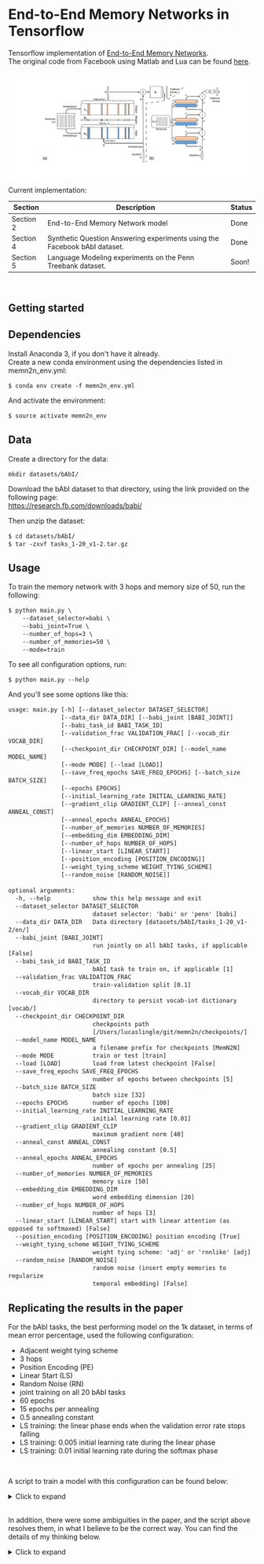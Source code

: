 End-to-End Memory Networks in Tensorflow
========================================
Tensorflow implementation of [End-to-End Memory Networks](https://arxiv.org/abs/1503.08895).<br>
The original code from Facebook using Matlab and Lua can be found [here](https://github.com/facebook/MemNN).<br>  

![alt tag](assets/memn2n_small.png?raw=true)

Current implementation:<br>  

| Section       | Description                                                                    | Status  |
| ------------- |--------------------------------------------------------------------------------| --------|
| Section 2     | End-to-End Memory Network model                                                | Done    |
| Section 4     | Synthetic Question Answering experiments using the Facebook bAbI dataset.      | Done    |
| Section 5     | Language Modeling experiments on the Penn Treebank dataset.                    | Soon!   |

<br>

Getting started
---------------

Dependencies
------------
Install Anaconda 3, if you don't have it already.<br>
Create a new conda environment using the dependencies listed in memn2n_env.yml:

```
$ conda env create -f memn2n_env.yml
```

And activate the environment:
```
$ source activate memn2n_env
```

Data
--------
Create a directory for the data:
```
mkdir datasets/bAbI/
```

Download the bAbI dataset to that directory, using the link provided on the following page:<br>
https://research.fb.com/downloads/babi/
<br>

Then unzip the dataset:
```
$ cd datasets/bAbI/
$ tar -zxvf tasks_1-20_v1-2.tar.gz
```

Usage
-----

To train the memory network with 3 hops and memory size of 50, run the following:  
```
$ python main.py \
    --dataset_selector=babi \
    --babi_joint=True \
    --number_of_hops=3 \
    --number_of_memories=50 \
    --mode=train

```

To see all configuration options, run:  

```
$ python main.py --help
```

And you'll see some options like this:
```
usage: main.py [-h] [--dataset_selector DATASET_SELECTOR]
               [--data_dir DATA_DIR] [--babi_joint [BABI_JOINT]]
               [--babi_task_id BABI_TASK_ID]
               [--validation_frac VALIDATION_FRAC] [--vocab_dir VOCAB_DIR]
               [--checkpoint_dir CHECKPOINT_DIR] [--model_name MODEL_NAME]
               [--mode MODE] [--load [LOAD]]
               [--save_freq_epochs SAVE_FREQ_EPOCHS] [--batch_size BATCH_SIZE]
               [--epochs EPOCHS]
               [--initial_learning_rate INITIAL_LEARNING_RATE]
               [--gradient_clip GRADIENT_CLIP] [--anneal_const ANNEAL_CONST]
               [--anneal_epochs ANNEAL_EPOCHS]
               [--number_of_memories NUMBER_OF_MEMORIES]
               [--embedding_dim EMBEDDING_DIM]
               [--number_of_hops NUMBER_OF_HOPS]
               [--linear_start [LINEAR_START]]
               [--position_encoding [POSITION_ENCODING]]
               [--weight_tying_scheme WEIGHT_TYING_SCHEME]
               [--random_noise [RANDOM_NOISE]]

optional arguments:
  -h, --help            show this help message and exit
  --dataset_selector DATASET_SELECTOR
                        dataset selector: 'babi' or 'penn' [babi]
  --data_dir DATA_DIR   Data directory [datasets/bAbI/tasks_1-20_v1-2/en/]
  --babi_joint [BABI_JOINT]
                        run jointly on all bAbI tasks, if applicable [False]
  --babi_task_id BABI_TASK_ID
                        bAbI task to train on, if applicable [1]
  --validation_frac VALIDATION_FRAC
                        train-validation split [0.1]
  --vocab_dir VOCAB_DIR
                        directory to persist vocab-int dictionary [vocab/]
  --checkpoint_dir CHECKPOINT_DIR
                        checkpoints path
                        [/Users/lucaslingle/git/memn2n/checkpoints/]
  --model_name MODEL_NAME
                        a filename prefix for checkpoints [MemN2N]
  --mode MODE           train or test [train]
  --load [LOAD]         load from latest checkpoint [False]
  --save_freq_epochs SAVE_FREQ_EPOCHS
                        number of epochs between checkpoints [5]
  --batch_size BATCH_SIZE
                        batch size [32]
  --epochs EPOCHS       number of epochs [100]
  --initial_learning_rate INITIAL_LEARNING_RATE
                        initial learning rate [0.01]
  --gradient_clip GRADIENT_CLIP
                        maximum gradient norm [40]
  --anneal_const ANNEAL_CONST
                        annealing constant [0.5]
  --anneal_epochs ANNEAL_EPOCHS
                        number of epochs per annealing [25]
  --number_of_memories NUMBER_OF_MEMORIES
                        memory size [50]
  --embedding_dim EMBEDDING_DIM
                        word embedding dimension [20]
  --number_of_hops NUMBER_OF_HOPS
                        number of hops [3]
  --linear_start [LINEAR_START] start with linear attention (as opposed to softmaxed) [False]
  --position_encoding [POSITION_ENCODING] position encoding [True]
  --weight_tying_scheme WEIGHT_TYING_SCHEME
                        weight tying scheme: 'adj' or 'rnnlike' [adj]
  --random_noise [RANDOM_NOISE]
                        random noise (insert empty memories to regularize
                        temporal embedding) [False]

```

Replicating the results in the paper
------------------------------------

For the bAbI tasks, the best performing model on the 1k dataset, in terms of mean error percentage, used the following configuration:  

- Adjacent weight tying scheme
- 3 hops
- Position Encoding (PE)
- Linear Start (LS)
- Random Noise (RN)
- joint training on all 20 bAbI tasks 
- 60 epochs
- 15 epochs per annealing
- 0.5 annealing constant
- LS training: the linear phase ends when the validation error rate stops falling 
- LS training: 0.005 initial learning rate during the linear phase
- LS training: 0.01 initial learning rate during the softmax phase
<br>

A script to train a model with this configuration can be found below:  

<details>
  <summary>Click to expand</summary>

```
# Linear Start: linear phase

python main.py \
  --dataset_selector=babi \
  --data_dir=datasets/bAbI/tasks_1-20_v1-2/en/ \
  --babi_joint=True \
  --position_encoding=True \
  --linear_start=True \
  --initial_learning_rate=0.005 \
  --random_noise=True \
  --epochs=20 \
  --embedding_dim=50 \
  --anneal_epochs=15 \
  --model_name=MemN2N_bAbI_joint_adj_3hop_pe_ls_rn \
  --mode=train \
  --load=False

# Linear Start: softmax phase

python main.py \
  --dataset_selector=babi \
  --data_dir=datasets/bAbI/tasks_1-20_v1-2/en/ \
  --babi_joint=True \
  --position_encoding=True \
  --linear_start=False \
  --initial_learning_rate=0.01 \
  --random_noise=True \
  --epochs=40 \
  --embedding_dim=50 \
  --anneal_epochs=15 \
  --model_name=MemN2N_bAbI_joint_adj_3hop_pe_ls_rn \
  --mode=train \
  --load=True

# Test the trained model on the joint bAbI tasks:

python main.py \
  --dataset_selector=babi \
  --data_dir=datasets/bAbI/tasks_1-20_v1-2/en/ \
  --babi_joint=True \
  --position_encoding=True \
  --linear_start=False \
  --random_noise=False \
  --embedding_dim=50 \
  --model_name=MemN2N_bAbI_joint_adj_3hop_pe_ls_rn \
  --mode=test \
  --load=True
```
</details>
<br>

In addition, there were some ambiguities in the paper, and the script above resolves them, in what I believe to be the correct way. 
You can find the details of my thinking below.

<details>
  <summary>Click to expand</summary>

```

1. - Ambiguity: 
     What is the frequency that the validation error rate should be checked, when deciding when to end the linear phase. 

   - Resolution: 
     I checked after every epoch. Empirically, I have found that 20 epochs works fairly well for the linear phase of LS training.

2. - Ambiguity: 
     The paper asserts, without any caveats, that they use an initial learning rate of 0.01. 
     The paper asserts later on that during the linear training phase of LS training, the initial learning rate is 0.005. 
     What learning rate is used during the softmax phase of LS training? 
     Is it the annealed value from the linear training phase, or is it 0.01?

   - Resolution: 
     Empirically, I have found that the softmax training phase of LS training requires a higher learning rate than the annealed rate from the linear training phase.
     In addition, Facebook's official implementation appears to use a separate learning rate for the softmax training phase of LS training.
     I have therefore opted to use an initial learning rate of 0.01 during the softmax training phase of LS training.

3. - Ambiguity:
     Regarding random noise training, what is meant by "10% of empty memories"? 
   - Resolution:
     Based on Facebook's official implementation, it appears to mean that the number of empty memories to be interspersed should be 10% of the number of nonempty memories. 
     It does not mean 10% of the total number of empty memories. 

4. - Ambiguity:
     The random noise must be interspersed uniformly throughout the nonempty memories, but must be capped at exactly 10% of the number of nonempties. 
     How best to do this? 
   - Resolution:
     Facebook's official implementation achieves this by using a random permutation to generate the target memory locations of the nonempty memories. 
     This can be done in a manner that preserves the original order of the nonempty memories. This implementation follows the same approach. 
```
</details>

